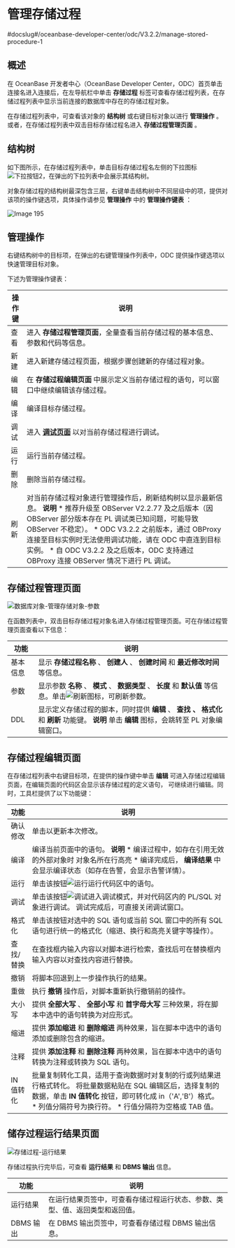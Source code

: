管理存储过程 
===========================
#docslug#/oceanbase-developer-center/odc/V3.2.2/manage-stored-procedure-1


概述 
-----------------------

在 OceanBase 开发者中心（OceanBase Developer Center，ODC）首页单击连接名进入连接后，在左导航栏中单击 **存储过程** 标签可查看存储过程列表，在存储过程列表中显示当前连接的数据库中存在的存储过程对象。

在存储过程列表中，可查看该对象的 **结构树** 或右键目标对象以进行 **管理操作** 。或者，在存储过程列表中双击目标存储过程名进入 **存储过程管理页面** 。

结构树 
------------------------

如下图所示，在存储过程列表中，单击目标存储过程名左侧的下拉图标![下拉按钮2](https://help-static-aliyun-doc.aliyuncs.com/assets/img/zh-CN/2334377361/p354912.jpg)，在弹出的下拉列表中会展示其结构树。

对象存储过程的结构树最深包含三层，右键单击结构树中不同层级中的项，提供对该项的操作键选项，具体操作请参见 **管理操作** 中的 **管理操作键表** ：

![Image 195](https://help-static-aliyun-doc.aliyuncs.com/assets/img/zh-CN/7659061361/p241379.png)

管理操作 
-------------------------

右键结构树中的目标项，在弹出的右键管理操作列表中，ODC 提供操作键选项以快速管理目标对象。

下述为管理操作键表：


| 操作键 |                                                                                                                                                                                                       说明                                                                                                                                                                                                        |
|-----|-----------------------------------------------------------------------------------------------------------------------------------------------------------------------------------------------------------------------------------------------------------------------------------------------------------------------------------------------------------------------------------------------------------------|
| 查看  | 进入 **存储过程管理页面**，全量查看当前存储过程的基本信息、参数和代码等信息。                                                                                                                                                                                                                                                                                                                                       |
| 新建  | 进入新建存储过程页面，根据步骤创建新的存储过程对象。                                                                                                                                                                                                                                                                                                                                                                                      |
| 编辑  | 在 **存储过程编辑页面** 中展示定义当前存储过程的语句，可以窗口中继续编辑该存储过程。                                                                                                                                                                                                                                                                                                                                         |
| 编译  | 编译目标存储过程。                                                                                                                                                                                                                                                                                                                                                                                                       |
| 调试  | 进入 **[调试页面](../../../7.client-odc-user-guide/4.client-odc-use-workspace/3.client-odc-anonymous-block-window.md)** 以对当前存储过程进行调试。                                                                                                                                                                                                                                                                                                                                                |
| 运行  | 运行当前存储过程。                                                                                                                                                                                                                                                                                                                                                                                                       |
| 删除  | 删除当前存储过程。                                                                                                                                                                                                                                                                                                                                                                                                       |
| 刷新  | 对当前存储过程对象进行管理操作后，刷新结构树以显示最新信息。 **说明**  * 推荐升级至 OBServer V2.2.77 及之后版本（因 OBServer 部分版本存在 PL 调试类已知问题，可能导致 OBServer 不稳定）。   * ODC V3.2.2 之前版本，通过 OBProxy 连接至目标实例时无法使用调试功能，请在 ODC 中直连到目标实例。   * 自 ODC V3.2.2 及之后版本，ODC 支持通过 OBProxy 连接 OBServer 情况下进行 PL 调试。    |



存储过程管理页面 
-----------------------------

![数据库对象-管理存储对象-参数](https://help-static-aliyun-doc.aliyuncs.com/assets/img/zh-CN/7659061361/p326069.png)

在函数列表中，双击目标存储过程对象名进入存储过程管理页面。可在存储过程管理页面查看以下信息：


|  功能  |                                                                              说明                                                                              |
|------|--------------------------------------------------------------------------------------------------------------------------------------------------------------|
| 基本信息 | 显示 **存储过程名称** 、 **创建人** 、 **创建时间** 和 **最近修改时间** 等信息。                                                                                                         |
| 参数   | 显示参数 **名称** 、 **模式** 、 **数据类型** 、 **长度** 和 **默认值** 等信息。单击![刷新](https://help-static-aliyun-doc.aliyuncs.com/assets/img/zh-CN/7659061361/p326053.jpg)图标，可刷新参数。 |
| DDL  | 显示定义存储过程的脚本，同时提供 **编辑** 、 **查找** **、** **格式化** 和 **刷新** 功能键。 **说明**  单击 **编辑** 图标，会跳转至 PL 对象编辑窗口。                            |



存储过程编辑页面 
-----------------------------

在存储过程列表中右键目标项，在提供的操作键中单击 **编辑** 可进入存储过程编辑页面，在编辑页面的代码区会显示该存储过程的定义语句， 可继续进行编辑。同时，工具栏提供了以下功能键：


|   功能   |                                                                                                                     说明                                                                                                                     |
|--------|--------------------------------------------------------------------------------------------------------------------------------------------------------------------------------------------------------------------------------------------|
| 确认修改   | 单击以更新本次修改。                                                                                                                                                                                                                                 |
| 编译     | 编译当前页面中的语句。 **说明**  * 编译过程中，如存在引用无效的外部对象时 对象名所在行高亮   * 编译完成后， **编译结果** 中会显示编译状态（如存在告警，会显示告警详情）。                         |
| 运行     | 单击该按钮![运行](https://help-static-aliyun-doc.aliyuncs.com/assets/img/zh-CN/7267628361/p358390.jpg)运行代码区中的语句。                                                                                                                                  |
| 调试     | 单击该按钮![调试](https://help-static-aliyun-doc.aliyuncs.com/assets/img/zh-CN/7267628361/p358392.jpg)进入调试模式，并对代码区内的 PL/SQL 对象进行调试。 调试完成后，可直接关闭调试窗口。                                                                              |
| 格式化    | 单击该按钮对选中的 SQL 语句或当前 SQL 窗口中的所有 SQL 语句进行统一的格式化（缩进、换行和高亮关键字等操作）。                                                                                                                                                                             |
| 查找/替换  | 在查找框内输入内容以对脚本进行检索，查找后可在替换框内输入内容以对查找内容进行替换。                                                                                                                                                                                                 |
| 撤销     | 将脚本回退到上一步操作执行的结果。                                                                                                                                                                                                                          |
| 重做     | 执行 **撤销** 操作后，对脚本重新执行撤销前的操作。                                                                                                                                                                                                               |
| 大小写    | 提供 **全部大写** 、 **全部小写** 和 **首字母大写** 三种效果，将在脚本中选中的语句转换为对应形式。                                                                                                                                                                                 |
| 缩进     | 提供 **添加缩进** 和 **删除缩进** 两种效果，旨在脚本中选中的语句添加或删除包含的缩进。                                                                                                                                                                                          |
| 注释     | 提供 **添加注释** 和 **删除注释** 两种效果，旨在脚本中选中的语句转换为注释或转换为 SQL 语句。                                                                                                                                                                                    |
| IN 值转化 | 批量复制转化工具，适用于查询数据时对复制的行或列结果进行格式转化。 将批量数据粘贴在 SQL 编辑区后，选择复制的数据，单击 **IN 值转化** 按钮，即可转化成 in（'A','B'）格式。 * 列值分隔符号为换行符。   * 行值分隔符为空格或 TAB 值。    |



储存过程运行结果页面 
-------------------------------

![存储过程-运行结果](https://help-static-aliyun-doc.aliyuncs.com/assets/img/zh-CN/2334377361/p350898.png)

存储过程执行完毕后，可查看 **运行结果** 和 **DBMS 输出** 信息。


|   功能    |                   说明                   |
|---------|----------------------------------------|
| 运行结果    | 在运行结果页签中，可查看存储过程运行状态、参数、类型、值、返回类型和返回值。 |
| DBMS 输出 | 在 DBMS 输出页签中，可查看存储过程 DBMS 输出信息。        |


